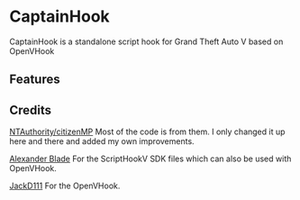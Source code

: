 # CaptainHook
CaptainHook is a standalone script hook for Grand Theft Auto V based on OpenVHook

## Features

## Credits
[NTAuthority/citizenMP](http://tohjo.eu/citidev/citizenmp) Most of the code is from them. I only changed it up here and there and added my own improvements.

[Alexander Blade](http://www.dev-c.com/) For the ScriptHookV SDK files which can also be used with OpenVHook.

[JackD111](https://github.com/JackD111/OpenVHook) For the OpenVHook.